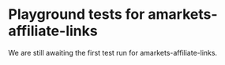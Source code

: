# Playground tests for amarkets-affiliate-links
We are still awaiting the first test run for amarkets-affiliate-links.
